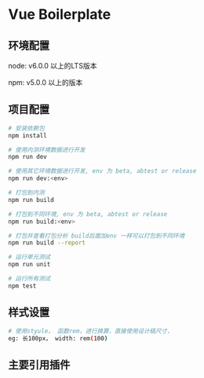 # Vue Boilerplate


## 环境配置
node: v6.0.0 以上的LTS版本  

npm: v5.0.0 以上的版本

## 项目配置

``` bash
# 安装依赖包
npm install

# 使用内测环境数据进行开发
npm run dev

# 使用其它环境数据进行开发, env 为 beta, abtest or release
npm run dev:<env>

# 打包到内测
npm run build

# 打包到不同环境, env 为 beta, abtest or release
npm run build:<env>

# 打包并查看打包分析 build后面加env 一样可以打包到不同环境
npm run build --report

# 运行单元测试
npm run unit

# 运行所有测试
npm test
```

## 样式设置
```bash
# 使用styule， 函数rem，进行换算，直接使用设计稿尺寸，
eg: 长100px， width: rem(100)
```

## 主要引用插件
```bash
```
